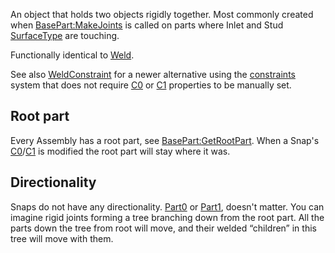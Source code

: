 An object that holds two objects rigidly together. Most commonly created when [BasePart:MakeJoints](https://developer.roblox.com/en-us/api-reference/function/BasePart/MakeJoints) is called on parts where Inlet and Stud [SurfaceType](https://developer.roblox.com/en-us/api-reference/enum/SurfaceType) are touching.

Functionally identical to [Weld](https://developer.roblox.com/en-us/api-reference/class/Weld).

See also [WeldConstraint](https://developer.roblox.com/en-us/api-reference/class/WeldConstraint) for a newer alternative using the [constraints](https://developer.roblox.com/en-us/articles/constraints) system that does not require [C0](https://developer.roblox.com/en-us/api-reference/property/JointInstance/C0) or [C1](https://developer.roblox.com/en-us/api-reference/property/JointInstance/C1) properties to be manually set.

Root part
---------

Every Assembly has a root part, see [BasePart:GetRootPart](https://developer.roblox.com/en-us/api-reference/function/BasePart/GetRootPart). When a Snap's [C0](https://developer.roblox.com/en-us/api-reference/property/JointInstance/C0)/[C1](https://developer.roblox.com/en-us/api-reference/property/JointInstance/C1) is modified the root part will stay where it was.

Directionality
--------------

Snaps do not have any directionality. [Part0](https://developer.roblox.com/en-us/api-reference/property/JointInstance/Part0) or [Part1](https://developer.roblox.com/en-us/api-reference/property/JointInstance/Part1), doesn't matter. You can imagine rigid joints forming a tree branching down from the root part. All the parts down the tree from root will move, and their welded “children” in this tree will move with them.